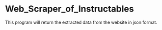 # Web_Scraper_of_Instructables
This program will return the extracted data from the website in json format.
